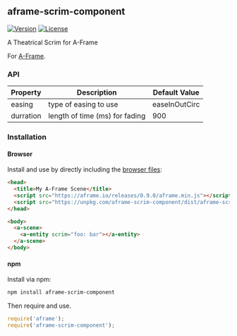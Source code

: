 ## aframe-scrim-component

[![Version](http://img.shields.io/npm/v/aframe-scrim-component.svg?style=flat-square)](https://npmjs.org/package/aframe-scrim-component)
[![License](http://img.shields.io/npm/l/aframe-scrim-component.svg?style=flat-square)](https://npmjs.org/package/aframe-scrim-component)

A Theatrical Scrim for A-Frame

For [A-Frame](https://aframe.io).

### API

| Property | Description | Default Value |
| -------- | ----------- | ------------- |
| easing   | type of easing to use | easeInOutCirc |
| durration | length of time (ms) for fading | 900 |

### Installation

#### Browser

Install and use by directly including the [browser files](dist):

```html
<head>
  <title>My A-Frame Scene</title>
  <script src="https://aframe.io/releases/0.9.0/aframe.min.js"></script>
  <script src="https://unpkg.com/aframe-scrim-component/dist/aframe-scrim-component.min.js"></script>
</head>

<body>
  <a-scene>
    <a-entity scrim="foo: bar"></a-entity>
  </a-scene>
</body>
```

#### npm

Install via npm:

```bash
npm install aframe-scrim-component
```

Then require and use.

```js
require('aframe');
require('aframe-scrim-component');
```
